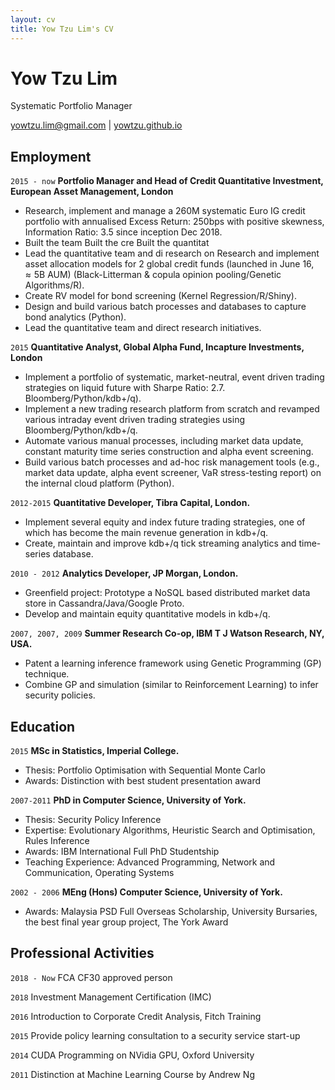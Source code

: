 ```yaml
---
layout: cv
title: Yow Tzu Lim's CV
---
```

# Yow Tzu Lim
Systematic Portfolio Manager

<div id="webaddress">
<a href="yowtzu.lim@gmail.com">yowtzu.lim@gmail.com</a>
| <a href="http://yowtzu.github.io">yowtzu.github.io</a>
</div>

## Employment
`2015 - now`
__Portfolio Manager and Head of Credit Quantitative Investment, European Asset Management, London__
- Research, implement and manage a 260M systematic Euro IG credit portfolio with annualised Excess Return: 250bps with positive skewness, Information Ratio: 3.5 since inception Dec 2018.
- Built the team Built the cre
Built the quantitat
- Lead the quantitative team and di research on Research and implement asset allocation models for 2 global credit funds (launched in June $16$, $\approx 5$B AUM) (Black-Litterman \& copula opinion pooling/Genetic Algorithms/R).
- Create RV model for bond screening (Kernel Regression/R/Shiny).
- Design and build various batch processes and databases to capture bond analytics (Python).
- Lead the quantitative team and direct research initiatives.

`2015`
__Quantitative Analyst, Global Alpha Fund, Incapture Investments, London__
- Implement a portfolio of systematic, market-neutral, event driven trading strategies on liquid future with Sharpe Ratio: 2.7.
Bloomberg/Python/kdb$+$/q).
- Implement a new trading research platform from scratch and revamped various intraday event driven trading strategies using Bloomberg/Python/kdb+/q.
- Automate various manual processes, including market data update, constant maturity time series construction and alpha event screening.
- Build various batch processes and ad-hoc risk management tools (e.g., market data update, alpha event screener, VaR stress-testing report) on the internal cloud platform (Python).

`2012-2015`
__Quantitative Developer, Tibra Capital, London.__
- Implement several equity and index future trading strategies, one of which has become the main revenue generation in kdb+/q.
- Create, maintain and improve kdb+/q tick streaming analytics and time-series database.

`2010 - 2012`
__Analytics Developer, JP Morgan, London.__
- Greenfield project: Prototype a NoSQL based distributed market data store in Cassandra/Java/Google Proto.
- Develop and maintain equity quantitative models in kdb+/q.

`2007, 2007, 2009`
__Summer Research Co-op, IBM T J Watson Research, NY, USA.__
- Patent a learning inference framework using Genetic Programming (GP) technique.
- Combine GP and simulation (similar to Reinforcement Learning) to infer security policies.

## Education
`2015`
__MSc in Statistics, Imperial College.__
- Thesis: Portfolio Optimisation with Sequential Monte Carlo
- Awards: Distinction with best student presentation award
  
`2007-2011`
__PhD in Computer Science, University of York.__
- Thesis: Security Policy Inference
- Expertise: Evolutionary Algorithms, Heuristic Search and Optimisation, Rules Inference
- Awards: IBM International Full PhD Studentship
- Teaching Experience: Advanced Programming, Network and Communication, Operating Systems

`2002 - 2006`
__MEng (Hons) Computer Science, University of York.__
- Awards: Malaysia PSD Full Overseas Scholarship, University Bursaries, the best final year group project, The York Award

## Professional Activities
`2018 - Now`
FCA CF30 approved person

`2018`
Investment Management Certification (IMC)

`2016`
Introduction to Corporate Credit Analysis, Fitch Training

`2015`
Provide policy learning consultation to a security service start-up

`2014`
CUDA Programming on NVidia GPU, Oxford University

`2011`
Distinction at Machine Learning Course by Andrew Ng


<!-- ### Footer

Last updated: JAN 2021 -->


